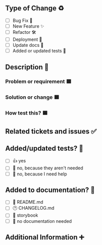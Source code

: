 ## Type of Change ♻️ 

- [ ] Bug Fix 🐛
- [ ] New Feature ✨
- [ ] Refactor 🛠️
- [ ] Deployment 🚀
- [ ] Update docs 📑
- [ ] Added or updated tests 🧪

## Description 📑 

### Problem or requirement 🟥

### Solution or change 🟩 

### How test this? 🟦

## Related tickets and issues ✅ 

## Added/updated tests? 🧪 

- [ ] 👍 yes
- [ ] 🙅 no, because they aren't needed
- [ ] 🙋 no, because I need help

## Added to documentation? 📜

- [ ] 📜 README.md
- [ ] 🕐 CHANGELOG.md
- [ ] 📕 storybook
- [ ] 🙅 no documentation needed

## Additional Information ➕ 

